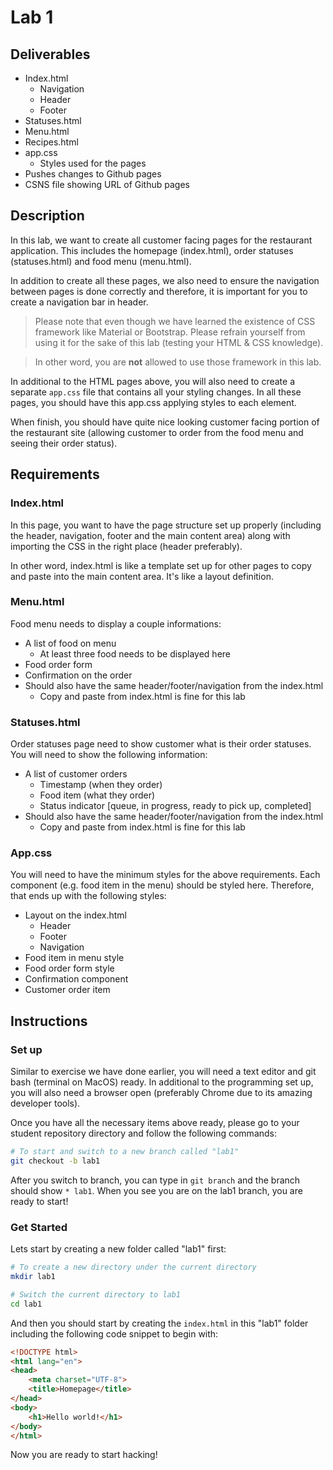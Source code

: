 # Lab 1

## Deliverables

* Index.html
	* Navigation
	* Header
	* Footer
* Statuses.html
* Menu.html
* Recipes.html
* app.css
	* Styles used for the pages
* Pushes changes to Github pages
* CSNS file showing URL of Github pages

## Description

In this lab, we want to create all customer facing pages for the restaurant application.
This includes the homepage (index.html), order statuses (statuses.html) and
food menu (menu.html).

In addition to create all these pages, we also need to ensure the navigation
between pages is done correctly and therefore, it is important for you to
create a navigation bar in header.

> Please note that even though we have learned the existence of CSS framework 
like Material or Bootstrap. Please refrain yourself from using it for the sake 
of this lab (testing your HTML & CSS knowledge).

> In other word, you are **not** allowed to use those framework in this lab.

In additional to the HTML pages above, you will also need to create a separate
`app.css` file that contains all your styling changes. In all these pages, you
should have this app.css applying styles to each element.

When finish, you should have quite nice looking customer facing portion of the
restaurant site (allowing customer to order from the food menu and seeing their
order status).

## Requirements

### Index.html

In this page, you want to have the page structure set up properly (including the
header, navigation, footer and the main content area) along with importing the
CSS in the right place (header preferably).

In other word, index.html is like a template set up for other pages to copy
and paste into the main content area. It's like a layout definition.

### Menu.html

Food menu needs to display a couple informations:

* A list of food on menu
	* At least three food needs to be displayed here
* Food order form
* Confirmation on the order
* Should also have the same header/footer/navigation from the index.html
	* Copy and paste from index.html is fine for this lab

### Statuses.html

Order statuses page need to show customer what is their order statuses. You will
need to show the following information:

* A list of customer orders
	* Timestamp (when they order)
	* Food item (what they order)
	* Status indicator [queue, in progress, ready to pick up, completed]
* Should also have the same header/footer/navigation from the index.html
	* Copy and paste from index.html is fine for this lab

### App.css

You will need to have the minimum styles for the above requirements. Each
component (e.g. food item in the menu) should be styled here. Therefore, that
ends up with the following styles:

* Layout on the index.html
	* Header
	* Footer
	* Navigation
* Food item in menu style
* Food order form style
* Confirmation component
* Customer order item

## Instructions

### Set up

Similar to exercise we have done earlier, you will need a text editor and git
bash (terminal on MacOS) ready. In additional to the programming set up, you
will also need a browser open (preferably Chrome due to its amazing developer
tools).

Once you have all the necessary items above ready, please go to your student
repository directory and follow the following commands:

```sh
# To start and switch to a new branch called "lab1"
git checkout -b lab1
```

After you switch to branch, you can type in `git branch` and the branch should
show `* lab1`. When you see you are on the lab1 branch, you are ready to start!

### Get Started

Lets start by creating a new folder called "lab1" first:

```sh
# To create a new directory under the current directory
mkdir lab1

# Switch the current directory to lab1
cd lab1
```

And then you should start by creating the `index.html` in this "lab1" folder
including the following code snippet to begin with:


```html
<!DOCTYPE html>
<html lang="en">
<head>
	<meta charset="UTF-8">
	<title>Homepage</title>
</head>
<body>
	<h1>Hello world!</h1>
</body>
</html>
```

Now you are ready to start hacking!
